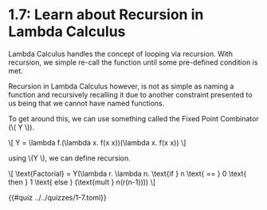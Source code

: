 # 1.7: Learn about Recursion in Lambda Calculus

Lambda Calculus handles the concept of looping via recursion. With recursion, 
we simple re-call the function until some pre-defined condition is met.

Recursion in Lambda Calculus however, is not as simple as naming a function and 
recursively recalling it due to another constraint presented to us being that 
we cannot have named functions.

To get around this, we can use something called the Fixed Point Combinator (\\( Y \\)).

\\[
    Y = \lambda f.(\lambda x. f(x x))(\lambda x. f(x x))
\\]

using \\(Y \\), we can define recursion.

\\[
    \text{Factorial} = Y(\lambda r. \lambda n. \text{if } n \text{ == } 0 \text{ then } 1 \text{ else } (\text{mult } n(r(n-1))))
\\]

{{#quiz ../../quizzes/1-7.toml}}
